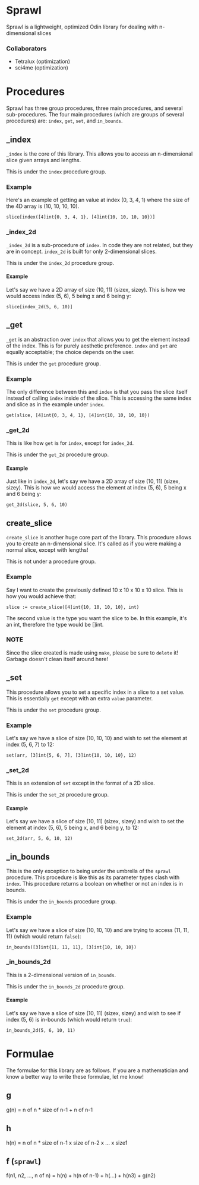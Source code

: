 # Sprawl
Sprawl is a lightweight, optimized Odin library for dealing with n-dimensional slices

### Collaborators
- Tetralux (optimization)
- sci4me (optimization)



# Procedures
Sprawl has three group procedures, three main procedures, and several sub-procedures. The four main procedures (which are groups of several procedures) are: `index`, `get`, `set`, and `in_bounds`.

## \_index
`_index` is the core of this library. This allows you to access an n-dimensional slice given arrays and lengths.

This is under the `index` procedure group.

### Example
Here's an example of getting an value at index (0, 3, 4, 1) where the size of the 4D array is (10, 10, 10, 10).

```
slice[index([4]int{0, 3, 4, 1}, [4]int{10, 10, 10, 10})]
```

### \_index_2d
`_index_2d` is a sub-procedure of `index`. In code they are not related, but they are in concept. `index_2d` is built for only 2-dimensional slices.

This is under the `index_2d` procedure group.

#### Example
Let's say we have a 2D array of size (10, 11) (sizex, sizey). This is how we would access index (5, 6), 5 being x and 6 being y:

```
slice[index_2d(5, 6, 10)]
```

## \_get
`_get` is an abstraction over `index` that allows you to get the element instead of the index. This is for purely aesthetic preference. `index` and `get` are equally acceptable; the choice depends on the user.

This is under the `get` procedure group.

### Example
The only difference between this and `index` is that you pass the slice itself instead of calling `index` inside of the slice. This is accessing the same index and slice as in the example under `index`.

```
get(slice, [4]int{0, 3, 4, 1}, [4]int{10, 10, 10, 10})
```

### \_get_2d
This is like how `get` is for `index`, except for `index_2d`.

This is under the `get_2d` procedure group.

#### Example
Just like in `index_2d`, let's say we have a 2D array of size (10, 11) (sizex, sizey). This is how we would access the element at index (5, 6), 5 being x and 6 being y:

```
get_2d(slice, 5, 6, 10)
```

## create_slice
`create_slice` is another huge core part of the library. This procedure allows you to create an n-dimensional slice. It's called as if you were making a normal slice, except with lengths!

This is not under a procedure group.

### Example
Say I want to create the previously defined 10 x 10 x 10 x 10 slice. This is how you would achieve that:

```
slice := create_slice([4]int{10, 10, 10, 10}, int)
```

The second value is the type you want the slice to be. In this example, it's an int, therefore the type would be []int.

### NOTE
Since the slice created is made using `make`, please be sure to `delete` it! Garbage doesn't clean itself around here!

## \_set
This procedure allows you to set a specific index in a slice to a set value. This is essentially `get` except with an extra `value` parameter.

This is under the `set` procedure group.

### Example
Let's say we have a slice of size (10, 10, 10) and wish to set the element at index (5, 6, 7) to 12:

```
set(arr, [3]int{5, 6, 7], [3]int{10, 10, 10}, 12)
```

### \_set_2d
This is an extension of `set` except in the format of a 2D slice.

This is under the `set_2d` procedure group.

#### Example
Let's say we have a slice of size (10, 11) (sizex, sizey) and wish to set the element at index (5, 6), 5 being x, and 6 being y, to 12:

```
set_2d(arr, 5, 6, 10, 12)
```

## \_in_bounds
This is the only exception to being under the umbrella of the `sprawl` procedure. This procedure is like this as its parameter types clash with `index`. This procedure returns a boolean on whether or not an index is in bounds.

This is under the `in_bounds` procedure group.

### Example
Let's say we have a slice of size (10, 10, 10) and are trying to access (11, 11, 11) (which would return `false`):

```
in_bounds([3]int{11, 11, 11}, [3]int{10, 10, 10})
```

### \_in_bounds_2d
This is a 2-dimensional version of `in_bounds`.

This is under the `in_bounds_2d` procedure group.

#### Example
Let's say we have a slice of size (10, 11) (sizex, sizey) and wish to see if index (5, 6) is in-bounds (which would return `true`):

```
in_bounds_2d(5, 6, 10, 11)
```

# Formulae
The formulae for this library are as follows. If you are a mathematician and know a better way to write these formulae, let me know!

## g
g(n) = n of n * size of n-1 + n of n-1

## h
h(n) = n of n * size of n-1 x size of n-2 x ... x size1

## f (`sprawl`)
f(n1, n2, ..., n of n) = h(n) + h(n of n-1) + h(...) + h(n3) + g(n2)